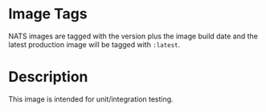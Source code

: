 # Image Tags

NATS images are tagged with the version plus the image build date and the latest production image will be tagged with `:latest`.

# Description

This image is intended for unit/integration testing.

